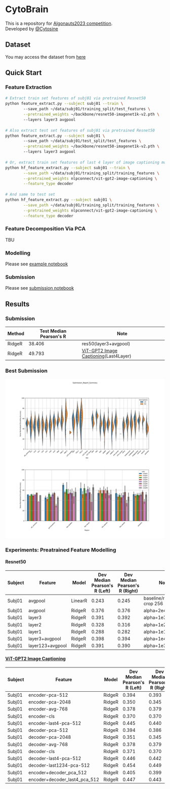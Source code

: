 # CytoBrain

This is a repository for [Algonauts2023 competition](http://algonauts.csail.mit.edu).  
Developed by [@Cytosine](https://github.com/Catosine)

## Dataset
You may access the dataset from [here](https://naturalscenesdataset.org)

## Quick Start
### Feature Extraction
```Bash
# Extract train set features of subj01 via pretrained Resnet50
python feature_extract.py --subject subj01 --train \ 
        --save_path ~/data/subj01/training_split/test_features \
        --pretrained_weights ~/backbone/resnet50-imagenet1k-v2.pth \ 
        --layers layer3 avgpool

# Also extract test set features of subj01 via pretrained Resnet50
python feature_extract.py --subject subj01 \ 
        --save_path ~/data/subj01/test_split/test_features \
        --pretrained_weights ~/backbone/resnet50-imagenet1k-v2.pth \ 
        --layers layer3 avgpool

# Or, extract train set features of last 4 layer of image captioning model
python hf_feature_extract.py --subject subj01 --train \
        --save_path ~/data/subj01/training_split/training_features \
        --pretrained_weights nlpconnect/vit-gpt2-image-captioning \
        --feature_type decoder

# And same to test set
python hf_feature_extract.py --subject subj01 \
        --save_path ~/data/subj01/training_split/training_features \
        --pretrained_weights nlpconnect/vit-gpt2-image-captioning \
        --feature_type decoder
```

### Feature Decomposition Via PCA
TBU

### Modelling
Please see [example notebook](example.ipynb)

### Submission
Please see [submission notebook](submission.ipynb)

## Results
### Submission
| Method | Test Median Pearson's R | Note                  |  
| ------ | ----------------------- | --------------------- |  
| RidgeR | 38.406                  | res50(layer3+avgpool) |
| RidgeR | 49.793                  | [ViT-GPT2 Image Captioning](https://huggingface.co/nlpconnect/vit-gpt2-image-captioning)(Last4Layer) |  

### Best Submission
![fig](./img/Submission_Report_Summary.svg)

### Experiments: Preatrained Feature Modelling
#### Resnet50
| Subject | Feature          | Model   | Dev Median Pearson's R (Left) | Dev Median Pearson's R (Right) | Note                     |  
| ------- | ---------------- | ------- | ----------------------------- | ------------------------------ | ------------------------ |  
| Subj01  | avgpool          | LinearR | 0.243                         | 0.245                          | baseline/random crop 256 |  
| Subj01  | avgpool          | RidgeR  | 0.376                         | 0.376                          | alpha=2e4                |  
| Subj01  | layer3           | RidgeR  | 0.391                         | 0.392                          | alpha=1e3/avgpool        |  
| Subj01  | layer2           | RidgeR  | 0.328                         | 0.316                          | alpha=1e2/avgpool        |  
| Subj01  | layer1           | RidgeR  | 0.288                         | 0.282                          | alpha=1e1/avgpool        |  
| Subj01  | layer3+avgpool   | RidgeR  | 0.398                         | 0.394                          | alpha=1e4                |  
| Subj01  | layer123+avgpool | RidgeR  | 0.391                         | 0.390                          | alpha=1e3                |  

#### [ViT-GPT2 Image Captioning](https://huggingface.co/nlpconnect/vit-gpt2-image-captioning)
| Subject | Feature                       | Model   | Dev Median Pearson's R (Left) | Dev Median Pearson's R (Right) | Note      |  
| ------  | ----------------------------- | ------- | ----------------------------- | ------------------------------ | --------- |  
| Subj01  | encoder-pca-512               | RidgeR  | 0.394                         | 0.393                          | alpha=1   |
| Subj01  | encoder-pca-2048              | RidgeR  | 0.350                         | 0.345                          | alpha=1e4 |
| Subj01  | encoder-avg-768               | RidgeR  | 0.378                         | 0.379                          | alpha=1e4 |
| Subj01  | encoder-cls                   | RidgeR  | 0.370                         | 0.370                          | alpha=1e4 |
| Subj01  | encoder-last4-pca-512         | RidgeR  | 0.445                         | 0.440                          | alpha=2e3 |
| Subj01  | decoder-pca-512               | RidgeR  | 0.394                         | 0.386                          | alpha=5e3 |
| Subj01  | decoder-pca-2048              | RidgeR  | 0.351                         | 0.345                          | alpha=2e4 |
| Subj01  | decoder-avg-768               | RidgeR  | 0.378                         | 0.379                          | alpha=1e4 |
| Subj01  | decoder-cls                   | RidgeR  | 0.371                         | 0.370                          | alpha=1e4 |
| Subj01  | decoder-last4-pca-512         | RidgeR  | 0.446                         | 0.442                          | alpha=2e3 |
| Subj01  | decoder-last1234-pca-512      | RidgeR  | 0.454                         | 0.449                          | alpha=5e5 |
| Subj01  | encoder+decoder_pca_512       | RidgeR  | 0.405                         | 0.399                          | alpha=1e6 |
| Subj01  | encoder+decoder_last4_pca_512 | RidgeR  | 0.447                         | 0.443                          | alpha=1e4 |
